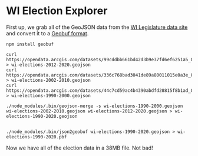 # WI Election Explorer

First up, we grab all of the GeoJSON data from the [WI Legislature data site](https://data-ltsb.opendata.arcgis.com/datasets/2012-2020-wi-election-data-with-2017-wards/data) and convert it to a [Geobuf format](https://github.com/mapbox/geobuf).
```
npm install geobuf

curl https://opendata.arcgis.com/datasets/99cddbb661bd42d3b9e37fd6ef6251a5_0.geojson > wi-elections-2012-2020.geojson
curl https://opendata.arcgis.com/datasets/336c768bad3041de89a80011015e0a3e_0.geojson > wi-elections-2002-2010.geojson
curl https://opendata.arcgis.com/datasets/44c7cd59ac4b4390abdfd28815f8b1ad_0.geojson > wi-elections-1990-2000.geojson

./node_modules/.bin/geojson-merge -s wi-elections-1990-2000.geojson wi-elections-2002-2010.geojson wi-elections-2012-2020.geojson > wi-elections-1990-2020.geojson


./node_modules/.bin/json2geobuf wi-elections-1990-2020.geojson > wi-elections-1990-2020.pbf
```

Now we have all of the election data in a 38MB file. Not bad!
